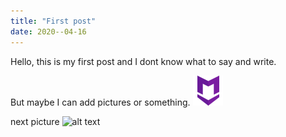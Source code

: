 ```yaml
---
title: "First post"
date: 2020--04-16
---
```


Hello, this is my first post and I dont know what to say and write.

But maybe I can add pictures or something.
![alt text](https://github.com/adam-p/markdown-here/raw/master/src/common/images/icon48.png "Logo Title Text 1")


next picture
![alt text](http://hdwpro.com/wp-content/uploads/2017/01/3D-Cool-Image.jpg "TiTlE")
